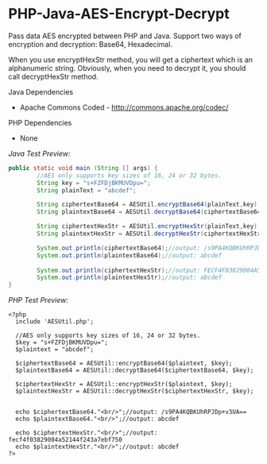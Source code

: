 # PHP-Java-AES-Encrypt-Decrypt
Pass data AES encrypted between PHP and Java. Support two ways of encryption and decryption: Base64, Hexadecimal.

When you use encryptHexStr method, you will get a ciphertext which is an alphanumeric string. Obviously, when you need to decrypt it, you should call decryptHexStr method.

Java Dependencies
- Apache Commons Coded - http://commons.apache.org/codec/

PHP Dependencies
- None


*Java Test Preview:*

```Java
public static void main (String [] args) {
        //AES only supports key sizes of 16, 24 or 32 bytes.
        String key = "s+FZFDjBKMUVDpu=";
        String plainText = "abcdef";

        String ciphertextBase64 = AESUtil.encryptBase64(plainText,key);
        String plaintextBase64 = AESUtil.decryptBase64(ciphertextBase64,key);

        String ciphertextHexStr = AESUtil.encryptHexStr(plainText,key);
        String plaintextHexStr = AESUtil.decryptHexStr(ciphertextHexStr,key);

        System.out.println(ciphertextBase64);//output: /s9PA4KQBKUhRPJDp+v3UA==
        System.out.println(plaintextBase64);//output: abcdef
        
        System.out.println(ciphertextHexStr);//output: FECF4F03829004A52144F243A7EBF750
        System.out.println(plaintextHexStr);//output: abcdef
}

```

*PHP Test Preview:*

```PH
<?php
  include 'AESUtil.php';
  
  //AES only supports key sizes of 16, 24 or 32 bytes.
  $key = "s+FZFDjBKMUVDpu=";
  $plaintext = "abcdef";
  
  $ciphertextBase64 = AESUtil::encryptBase64($plaintext, $key);
  $plaintextBase64 = AESUtil::decryptBase64($ciphertextBase64, $key);
  
  $ciphertextHexStr = AESUtil::encryptHexStr($plaintext, $key);
  $plaintextHexStr = AESUtil::decryptHexStr($ciphertextHexStr, $key);
  
  
  echo $ciphertextBase64."<br/>";//output: /s9PA4KQBKUhRPJDp+v3UA==
  echo $plaintextBase64."<br/>";//output: abcdef
  
  echo $ciphertextHexStr."<br/>";//output: fecf4f03829004a52144f243a7ebf750
  echo $plaintextHexStr."<br/>";//output: abcdef
?>
```
